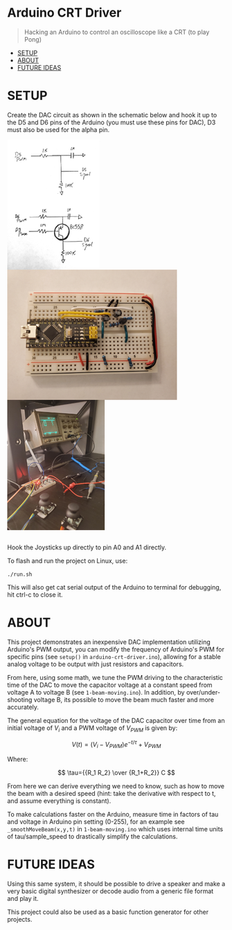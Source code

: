 
# Arduino CRT Driver

> Hacking an Arduino to control an oscilloscope like a CRT (to play Pong)
- [SETUP](#SETUP)
- [ABOUT](#ABOUT)
- [FUTURE IDEAS](#FUTURE-IDEAS)


# SETUP
Create the DAC circuit as shown in the schematic below and hook it up to the D5 and D6 pins of the Arduino (you must use these pins for DAC), D3 must also be used for the alpha pin. 

<img align="left" height="300" src="images/dac-schematic.jpg">
<img align="left" height="300" src="images/board.jpg">
<img align="left" height="300" src="images/full-setup.jpg">

<br clear="left"/>
<br clear="left"/>

Hook the Joysticks up directly to pin A0 and A1 directly.

To flash and run the project on Linux, use:
``` 
./run.sh
```
This will also get cat serial output of the Arduino to terminal for debugging, hit ctrl-c to close it. 

# ABOUT
This project demonstrates an inexpensive DAC implementation utilizing Arduino's PWM output, you can modify the frequency of Arduino's PWM for specific pins (see `setup()` in `arduino-crt-driver.ino`), allowing for a stable analog voltage to be output with just resistors and capacitors. 

From here, using some math, we tune the PWM driving to the characteristic time of the DAC to move the capacitor voltage at a constant speed from voltage A to voltage B (see `1-beam-moving.ino`). In addition, by over/under-shooting voltage B, its possible to move the beam much faster and more accurately.

The general equation for the voltage of the DAC capacitor over time from an initial voltage of $V_i$ and a PWM voltage of $V_{PWM}$ is given by:

$$ V(t) = {(V_i - V_{PWM}) e^{-t/\tau} + V_{PWM}} $$

Where:

$$ \tau={{R_1 R_2} \over {R_1+R_2}} C $$

From here we can derive everything we need to know, such as how to move the beam with a desired speed (hint: take the derivative with respect to t, and assume everything is constant). 

To make calculations faster on the Arduino, measure time in factors of tau and voltage in Arduino pin setting (0-255), for an example see `_smoothMoveBeam(x,y,t)` in `1-beam-moving.ino` which uses internal time units of tau/sample_speed to drastically simplify the calculations.

# FUTURE IDEAS
Using this same system, it should be possible to drive a speaker and make a very basic digital synthesizer or decode audio from a generic file format and play it.

This project could also be used as a basic function generator for other projects.
